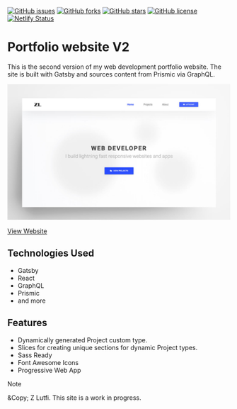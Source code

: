 <!-- Status Badges -->

[![GitHub issues](https://img.shields.io/github/issues/zlutfi/portfolio-v2)](https://github.com/zlutfi/portfolio-v2/issues)
[![GitHub forks](https://img.shields.io/github/forks/zlutfi/portfolio-v2)](https://github.com/zlutfi/portfolio-v2/network)
[![GitHub stars](https://img.shields.io/github/stars/zlutfi/portfolio-v2)](https://github.com/zlutfi/portfolio-v2/stargazers)
[![GitHub license](https://img.shields.io/github/license/zlutfi/portfolio-v2)](https://github.com/zlutfi/portfolio-v2/blob/master/LICENSE)
[![Netlify Status](https://api.netlify.com/api/v1/badges/bb5f1475-b470-4dd1-b480-f1d6f829bb01/deploy-status)](https://app.netlify.com/sites/portfolio-v2/deploys)

# Portfolio website V2

This is the second version of my web development portfolio website. The site is built with Gatsby and sources content from Prismic via GraphQL.

![Screenshot](screenshot.jpg)

[View Website](https://zlutfi.com)

## Technologies Used

- Gatsby
- React
- GraphQL
- Prismic
- and more

## Features

- Dynamically generated Project custom type.
- Slices for creating unique sections for dynamic Project types.
- Sass Ready
- Font Awesome Icons
- Progressive Web App

> [!NOTE]
> &Copy; Z Lutfi. This site is a work in progress.
